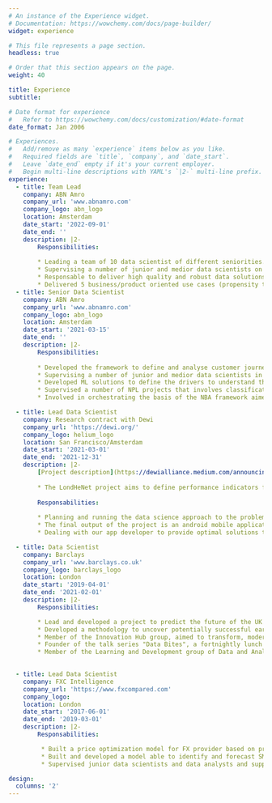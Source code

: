 ```yaml
---
# An instance of the Experience widget.
# Documentation: https://wowchemy.com/docs/page-builder/
widget: experience

# This file represents a page section.
headless: true

# Order that this section appears on the page.
weight: 40

title: Experience
subtitle:

# Date format for experience
#   Refer to https://wowchemy.com/docs/customization/#date-format
date_format: Jan 2006

# Experiences.
#   Add/remove as many `experience` items below as you like.
#   Required fields are `title`, `company`, and `date_start`.
#   Leave `date_end` empty if it's your current employer.
#   Begin multi-line descriptions with YAML's `|2-` multi-line prefix.
experience:
  - title: Team Lead
    company: ABN Amro
    company_url: 'www.abnamro.com'
    company_logo: abn_logo
    location: Amsterdam
    date_start: '2022-09-01'
    date_end: ''
    description: |2-
        Responsibilities:
        
        * Leading a team of 10 data scientist of different seniorities.
        * Supervising a number of junior and medior data scientists on both technical and professional way.
        * Responsable to deliver high quality and robust data solutions to our internal bank stake holders.
        * Delivered 5 business/product oriented use cases (propensity to buy and churn models), improving by an overall 30% the number of conversions using a model driven audience selection for business campaigns (wrt previous business rules approach) up to 70% increase for a specific segment.
  - title: Senior Data Scientist
    company: ABN Amro
    company_url: 'www.abnamro.com'
    company_logo: abn_logo
    location: Amsterdam
    date_start: '2021-03-15'
    date_end: ''
    description: |2-
        Responsibilities:
        
        * Developed the framework to define and analyse customer journeys based on click event data. Built a probabilistic model on top of it to estimate customers' conversion date and propensity to churn. Proposed an innovative network based model to define mesoscopic states (aggregation of click events) to build a Markov Chain model.
        * Supervising a number of junior and medior data scientists in their development of churn models, propensity to buy models, and recommendation systems.
        * Developed ML solutions to define the drivers to understand the NPS bank's performance and provided actionable insights to the stakeholders. 
        * Supervised a number of NPL projects that involves classification of small datasets of short sentences. Solved the problem b proposing a combination of local models to deal with the high complexity of the problem.
        * Involved in orchestrating the basis of the NBA framework aimed to automatise, improve, and personalise the bank's actions towards our customers - ongoing project. 

  - title: Lead Data Scientist
    company: Research contract with Dewi
    company_url: 'https://dewi.org/'
    company_logo: helium_logo
    location: San Francisco/Amsterdam
    date_start: '2021-03-01'
    date_end: '2021-12-31'
    description: |2-
        [Project description](https://dewialliance.medium.com/announcing-the-inaugural-dewi-grant-recipients-56b44b9b9b66): 
        
        * The LondHeNet project aims to define performance indicators for the Helium hotspots already active in London, and to implement ML approaches to predicting network performance and rewards on new hotspots deployed in the city.
        
        Responsabilities:
        
        * Planning and running the data science approach to the problem, producing pipeline of ML approaches and providing simulations to evaluate the performance of the hotspots geographical disposition.
        * The final output of the project is an android mobile application designed to enable the Helium community to explore the landscape of performance of the London Helium Network in terms of signal transmission, activity, and rewards based on the disposition in the city of new hotspots. 
        * Dealing with our app developer to provide optimal solutions to scale real time results to be served in the app.

  - title: Data Scientist
    company: Barclays
    company_url: 'www.barclays.co.uk'
    company_logo: barclays_logo
    location: London
    date_start: '2019-04-01'
    date_end: '2021-02-01'
    description: |2-
        Responsibilities:

        * Lead and developed a project to predict the future of the UK economy based on transactional data.
        * Developed a methodology to uncover potentially successful early stage startups in collaboration with Barclays Venture.
        * Member of the Innovation Hub group, aimed to transform, modernise, and improve the way we do banking.
        * Founder of the talk series "Data Bites", a fortnightly lunch time session centred on the discussion of projects in bank that use statistical methodologies or ML approaches.
        * Member of the Learning and Development group of Data and Analytics council.
        

  - title: Lead Data Scientist
    company: FXC Intelligence
    company_url: 'https://www.fxcompared.com'
    company_logo: 
    location: London
    date_start: '2017-06-01'
    date_end: '2019-03-01'
    description: |2-
        Responsabilities:

         * Built a price optimization model for FX provider based on propetary data. Model was productionalised and deployed in the company portal service for our customers (FX providers).
         * Built and developed a model able to identify and forecast SMEs annual import and export based on the analysis of companies annual balance sheets (e.g. UK companies house source).
         * Supervised junior data scientists and data analysts and supported sale and marketing team with relevant analytics.

design:
  columns: '2'
---
```

